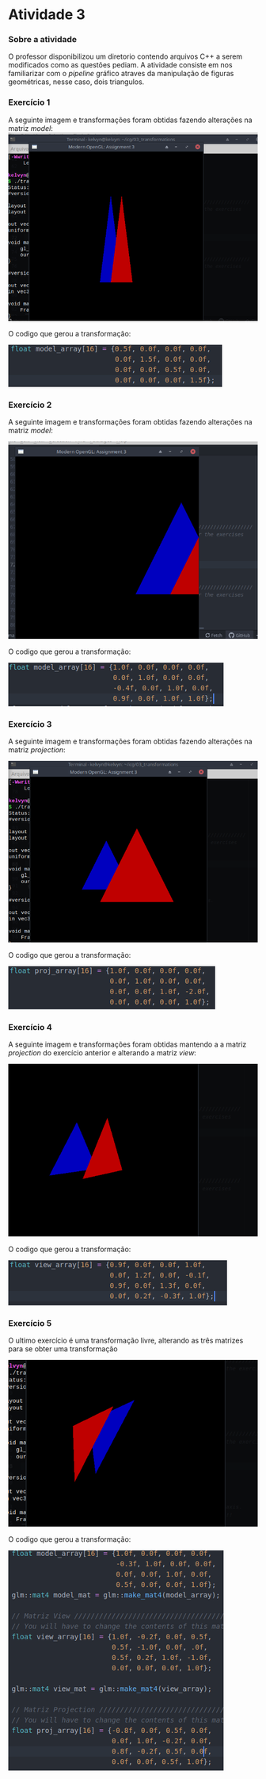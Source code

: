 # Atividade 3

### Sobre a atividade
  O professor disponibilizou um diretorio contendo arquivos C++ a serem modificados como as questões pediam.
  A atividade consiste em nos familiarizar com o *pipeline* gráfico atraves da manipulação de figuras geométricas, nesse caso, dois triangulos.
  
### Exercício 1
A seguinte imagem e transformações foram obtidas fazendo alterações na matriz *model*:
  ![](Imagens/scale.png)

  O codigo que gerou a transformação:
  
  
  ![](Imagens/code1.png)

### Exercício 2
A seguinte imagem e transformações foram obtidas fazendo alterações na matriz *model*:

![](Imagens/translation.png)

O codigo que gerou a transformação:


![](Imagens/code2.png)

### Exercício 3
A seguinte imagem e transformações foram obtidas fazendo alterações na matriz *projection*:

![](Imagens/proj.png)

O codigo que gerou a transformação:


![](Imagens/code3.png)

### Exercício 4
A seguinte imagem e transformações foram obtidas mantendo a a matriz *projection* do exercício anterior e alterando a matriz *view*:

![](Imagens/4.png)

O codigo que gerou a transformação:


![](Imagens/code4.png)

### Exercício 5
O ultimo exercício é uma transformação livre, alterando as três matrizes para se obter uma transformação

![](Imagens/freesstyle.png)

O codigo que gerou a transformação:


![](Imagens/code5.png)
